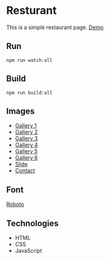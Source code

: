 # Resturant

This is a simple restaurant page.
[Demo](https://karol-wolski.github.io/restaurant/)

## Run

`npm run watch:all`

## Build

`npm run build:all`

## Images

- [Gallery 1](https://unsplash.com/photos/D-vDQMTfAAU)
- [Gallery 2](https://unsplash.com/photos/SqYmTDQYMjo)
- [Gallery 3](https://unsplash.com/photos/4UI0mgx4has)
- [Gallery 4](https://unsplash.com/photos/aWWl29-VX7Y)
- [Gallery 5](https://unsplash.com/photos/tkfRSPt-jdk)
- [Gallery 6](https://unsplash.com/photos/jMwvJ5aj5eA)
- [Slide](https://unsplash.com/photos/Orz90t6o0e4)
- [Contact](https://unsplash.com/photos/UrQ_BS9bLXQ)

## Font

[Roboto](https://fonts.googleapis.com/css2?family=Roboto:ital,wght@0,100;0,300;0,400;0,500;0,700;0,900;1,100;1,300;1,400;1,500;1,700;1,900&display=swap)

## Technologies

- HTML
- CSS
- JavaScript
